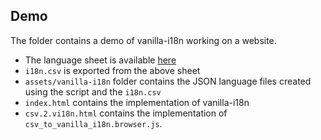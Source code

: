 ## Demo

The folder contains a demo of vanilla-i18n working on a website.

- The language sheet is available [here](https://docs.google.com/spreadsheets/d/1KfPLetq4VUvEApiGtWEUuQUhAYCrocyLmyiHV2cl_ks/edit?usp=sharing)
- `i18n.csv` is exported from the above sheet
- `assets/vanilla-i18n` folder contains the JSON language files created using the script and the `i18n.csv`
- `index.html` contains the implementation of vanilla-i18n
- `csv.2.vi18n.html` contains the implementation of `csv_to_vanilla_i18n.browser.js`.